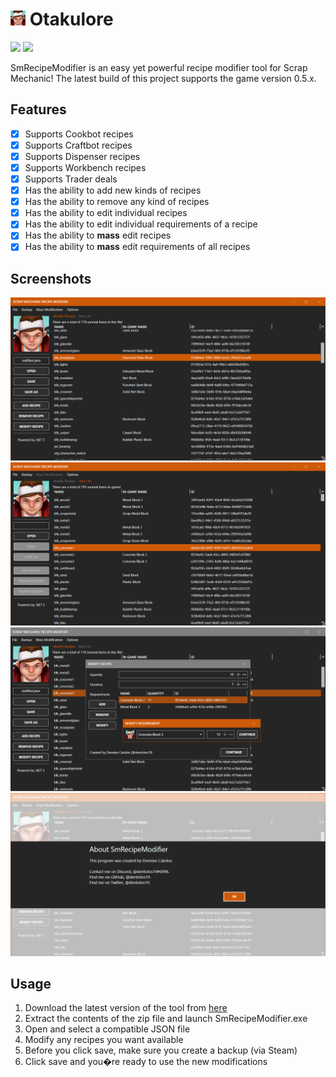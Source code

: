 # <img src="./.github/icon.png" width="24"/> Otakulore

[![](https://img.shields.io/badge/Powered%20By-.NET-blue?logo=microsoft&style=flat-square)](https://dotnet.microsoft.com)
[![](https://img.shields.io/badge/Made%20With-Visual%20Studio-blue?logo=visual-studio&style=flat-square)](https://visualstudio.microsoft.com)

SmRecipeModifier is an easy yet powerful recipe modifier tool for Scrap Mechanic! The latest build of this project supports the game version 0.5.x.

## Features

* [X] Supports Cookbot recipes
* [X] Supports Craftbot recipes
* [X] Supports Dispenser recipes
* [X] Supports Workbench recipes
* [X] Supports Trader deals
* [X] Has the ability to add new kinds of recipes
* [X] Has the ability to remove any kind of recipes
* [X] Has the ability to edit individual recipes
* [X] Has the ability to edit individual requirements of a recipe
* [X] Has the ability to **mass** edit recipes
* [X] Has the ability to **mass** edit requirements of all recipes

## Screenshots

![](./.github/screenshots/0.png)
![](./.github/screenshots/1.png)
![](./.github/screenshots/2.png)
![](./.github/screenshots/3.png)

## Usage

1. Download the latest version of the tool from [here](https://github.com/dentolos19/SmRecipeModifier/releases)
2. Extract the contents of the zip file and launch SmRecipeModifier.exe
3. Open and select a compatible JSON file
4. Modify any recipes you want available
5. Before you click save, make sure you create a backup (via Steam)
6. Click save and you�re ready to use the new modifications